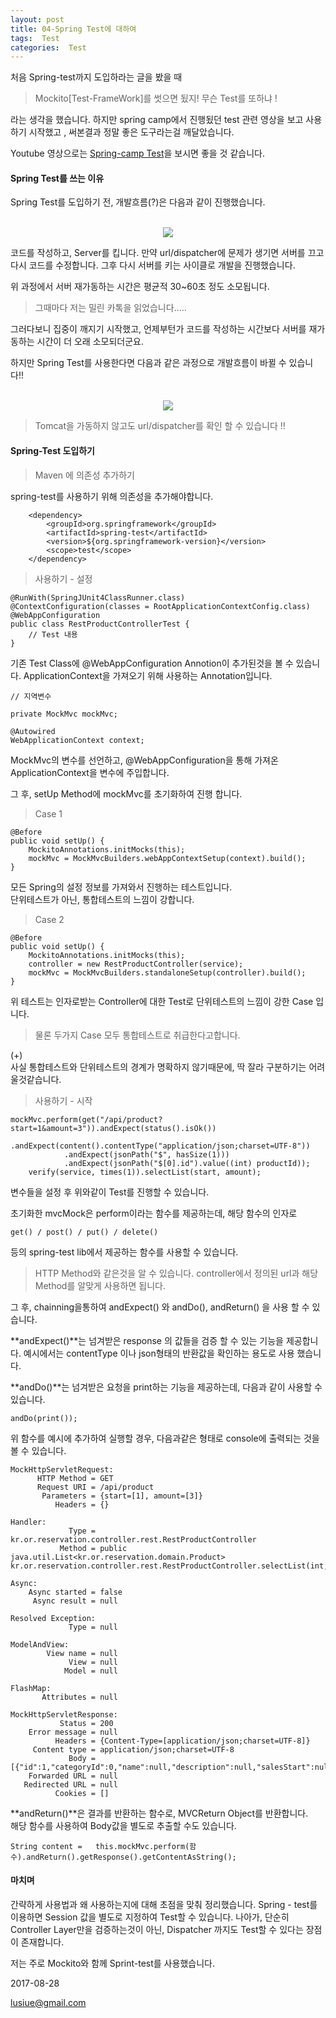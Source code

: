 ```yaml
---
layout: post
title: 04-Spring Test에 대하여
tags:  Test 
categories:  Test
---       
```


   
처음 Spring-test까지 도입하라는 글을 봤을 때     

> Mockito[Test-FrameWork]를 썻으면 됬지! 무슨 Test를 또하냐 !    

라는 생각을 했습니다. 하지만 spring camp에서 진행됬던 test 관련 영상을 보고 사용하기 시작했고 , 써본결과 정말 좋은 도구라는걸 깨달았습니다.   

Youtube 영상으로는 [Spring-camp Test](https://www.youtube.com/watch?v=k_88ADbuJqQ&t=1045s)을 보시면 좋을 것 같습니다.    


#### Spring Test를 쓰는 이유       

Spring Test를 도입하기 전, 개발흐름(?)은 다음과 같이 진행했습니다.       

<br> 

<center>
	<img src = "/public/img/beforespring.jpg">    
</center>
   
코드를 작성하고, Server를 킵니다. 만약 url/dispatcher에 문제가 생기면 서버를 끄고 다시 코드를 수정합니다. 그후 다시 서버를 키는 사이클로 개발을 진행했습니다.    

위 과정에서 서버 재가동하는 시간은 평균적 30~60초 정도 소모됩니다.    

>  그때마다 저는 밀린 카톡을 읽었습니다.....    

그러다보니 집중이 깨지기 시작했고, 언제부턴가 코드를 작성하는 시간보다 서버를 재가동하는 시간이 더 오래 소모되더군요.     

하지만 Spring Test를 사용한다면 다음과 같은 과정으로 개발흐름이 바뀔 수 있습니다!!    

 <br>           
<center>
	<img src = "/public/img/AfterSpringtest.jpg">    
</center>     



> Tomcat을 가동하지 않고도 url/dispatcher를 확인 할 수 있습니다 !!      


#### Spring-Test 도입하기       


> Maven 에 의존성 추가하기    

spring-test를 사용하기 위해 의존성을 추가해야합니다.      

		<dependency>
			<groupId>org.springframework</groupId>
			<artifactId>spring-test</artifactId>
			<version>${org.springframework-version}</version>
			<scope>test</scope>
		</dependency>



> 사용하기 - 설정        

	@RunWith(SpringJUnit4ClassRunner.class)
	@ContextConfiguration(classes = RootApplicationContextConfig.class)
	@WebAppConfiguration
	public class RestProductControllerTest {  
		// Test 내용 
	}      

기존 Test Class에 @WebAppConfiguration Annotion이 추가된것을 볼 수 있습니다.  ApplicationContext을 가져오기 위해 사용하는 Annotation입니다.      

	// 지역변수    	

	private MockMvc mockMvc;

	@Autowired
	WebApplicationContext context;    

MockMvc의 변수를 선언하고,  @WebAppConfiguration을 통해 가져온 ApplicationContext을  변수에 주입합니다.       

그 후, setUp Method에 mockMvc를 초기화하여 진행 합니다.     

> Case 1 

	@Before
	public void setUp() {
		MockitoAnnotations.initMocks(this);
		mockMvc = MockMvcBuilders.webAppContextSetup(context).build();
	}

모든 Spring의  설정 정보를 가져와서 진행하는 테스트입니다.   
단위테스트가 아닌,  통합테스트의 느낌이 강합니다.

> Case 2      

	@Before
	public void setUp() {
		MockitoAnnotations.initMocks(this);
		controller = new RestProductController(service);
		mockMvc = MockMvcBuilders.standaloneSetup(controller).build();
	}     

위 테스트는 인자로받는 Controller에 대한 Test로 단위테스트의 느낌이 강한 Case 입니다.     

> 물론 두가지 Case 모두 통합테스트로 취급한다고합니다.       

(+)    
사실 통합테스트와 단위테스트의 경계가 명확하지 않기때문에, 딱 잘라 구분하기는 어려울것같습니다.       

> 사용하기 - 시작       


	mockMvc.perform(get("/api/product?start=1&amount=3")).andExpect(status().isOk())
				.andExpect(content().contentType("application/json;charset=UTF-8"))
				.andExpect(jsonPath("$", hasSize(1)))
				.andExpect(jsonPath("$[0].id").value((int) productId));
		verify(service, times(1)).selectList(start, amount);          

변수들을 설정 후 위와같이 Test를 진행할 수 있습니다.     

초기화한 mvcMock은 perform이라는 함수를 제공하는데, 해당 함수의 인자로 

	get() / post() / put() / delete()      
    
등의 spring-test lib에서 제공하는 함수를 사용할 수 있습니다.      

> HTTP Method와 같은것을 알 수 있습니다. controller에서 정의된 url과 해당 Method를 알맞게 사용하면 됩니다.      

그 후, chainning을통하여 andExpect() 와 andDo(), andReturn() 을 사용 할 수 있습니다.     

**andExpect()**는 넘겨받은 response 의 값들을 검증 할 수 있는 기능을 제공합니다. 예시에서는 contentType 이나 json형태의 반환값을 확인하는 용도로 사용 했습니다.    

**andDo()**는 넘겨받은 요청을 print하는 기능을 제공하는데, 다음과 같이 사용할 수 있습니다.    

	andDo(print());    

위 함수를 예시에 추가하여 실행할 경우, 다음과같은 형태로 console에 출력되는 것을 볼 수 있습니다.     

	MockHttpServletRequest:
	      HTTP Method = GET
	      Request URI = /api/product
	       Parameters = {start=[1], amount=[3]}
	          Headers = {}
	
	Handler:
	             Type = kr.or.reservation.controller.rest.RestProductController
	           Method = public java.util.List<kr.or.reservation.domain.Product> kr.or.reservation.controller.rest.RestProductController.selectList(int,int)
	
	Async:
	    Async started = false
	     Async result = null
	
	Resolved Exception:
	             Type = null
	
	ModelAndView:
	        View name = null
	             View = null
	            Model = null
	
	FlashMap:
	       Attributes = null
	
	MockHttpServletResponse:
	           Status = 200
	    Error message = null
	          Headers = {Content-Type=[application/json;charset=UTF-8]}
	     Content type = application/json;charset=UTF-8
	             Body = [{"id":1,"categoryId":0,"name":null,"description":null,"salesStart":null,"salesEnd":null,"salesFlag":0,"event":null,"createDate":null,"modifyDate":null,"firstImageSaveFileName":null,"productDetail":null,"displayInfo":null,"productImage":null,"productPrices":null}]
	    Forwarded URL = null
	   Redirected URL = null
	          Cookies = []      




**andReturn()**은 결과를 반환하는 함수로, MVCReturn Object를 반환합니다.       
해당 함수를 사용하여 Body값을 별도로 추출할 수도 있습니다.   

	String content =   this.mockMvc.perform(함수).andReturn().getResponse().getContentAsString();	   


#### 마치며      

간략하게 사용법과 왜 사용하는지에 대해 초점을 맞춰 정리했습니다. Spring - test를 이용하면 Session 값을 별도로 지정하여 Test할 수 있습니다. 나아가, 단순히 Controller Layer만을 검증하는것이 아닌, Dispatcher 까지도 Test할 수 있다는 장점이 존재합니다.     

저는 주로 Mockito와 함께 Sprint-test를 사용했습니다.        

2017-08-28       

lusiue@gmail.com 



